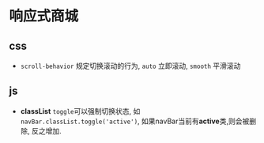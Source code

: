# 响应式商城


## css

- `scroll-behavior` 规定切换滚动的行为, `auto` 立即滚动, `smooth` 平滑滚动


## js

- **classList** `toggle`可以强制切换状态, 如`navBar.classList.toggle('active')`, 如果navBar当前有**active**类,则会被删除, 反之增加.